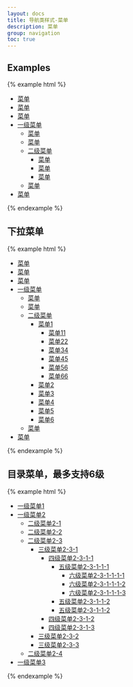 ```yaml
---
layout: docs
title: 导航类样式-菜单
description: 菜单
group: navigation
toc: true
---
```


## Examples

{% example html %}
<ul class="menu">
  <li><a href="#" class="menu-title menu-header">菜单</a></li>
  <li><a href="#" class="menu-title menu-header">菜单</a></li>
  <li><a href="#" class="menu-title menu-header">菜单</a></li>
  <li>
    <a href="#" class="menu-title menu-header active">一级菜单</a>
    <ul class="menu">
      <li><a href="#" class="menu-title">菜单</a></li>
      <li><a href="#" class="menu-title">菜单</a></li>
      <li>
        <a href="#" class="menu-title active">二级菜单</a>
        <ul class="menu">
          <li><a href="#" class="menu-title">菜单</a></li>
          <li><a href="#" class="menu-title active">菜单</a></li>
          <li><a href="#" class="menu-title">菜单</a></li>
        </ul>
      </li>
      <li><a href="#" class="menu-title">菜单</a></li>
    </ul>
  </li>
  <li><a href="#" class="menu-title menu-header">菜单</a></li>
</ul>
{% endexample %}

## 下拉菜单

{% example html %}
<ul class="menu menu-dropdown">
  <li><a href="#" class="menu-title menu-header">菜单</a></li>
  <li><a href="#" class="menu-title menu-header">菜单</a></li>
  <li><a href="#" class="menu-title menu-header">菜单</a></li>
  <li>
    <a href="#" class="menu-title menu-header active">一级菜单</a>
    <ul class="menu">
      <li><a href="#" class="menu-title">菜单</a></li>
      <li><a href="#" class="menu-title">菜单</a></li>
      <li class="menu-cascaded">
        <a href="#" class="menu-title active">二级菜单</a>
        <ul class="menu">
          <li class="menu-cascaded">
            <a href="#" class="menu-title">菜单1</a>
            <ul class="menu">
              <li>
                <a href="#" class="menu-title">菜单11</a>
              </li>
              <li>
                <a href="#" class="menu-title">菜单22</a>
              </li>
              <li><a href="#" class="menu-title active">菜单34</a></li>
              <li><a href="#" class="menu-title">菜单45</a></li>
              <li><a href="#" class="menu-title active">菜单56</a></li>
              <li><a href="#" class="menu-title">菜单66</a></li>
            </ul>
          </li>
          <li>
            <a href="#" class="menu-title">菜单2</a>
          </li>
          <li><a href="#" class="menu-title active">菜单3</a></li>
          <li><a href="#" class="menu-title">菜单4</a></li>
          <li><a href="#" class="menu-title active">菜单5</a></li>
          <li><a href="#" class="menu-title">菜单6</a></li>
        </ul>
      </li>
      <li><a href="#" class="menu-title">菜单</a></li>
    </ul>
  </li>
  <li><a href="#" class="menu-title menu-header">菜单</a></li>
</ul>
{% endexample %}

## 目录菜单，最多支持6级

{% example html %}
<ul class="menu menu-catalogue">
  <li class="menu-item"><a href="#" class="menu-title menu-header">一级菜单1</a></li>
  <li>
    <a href="#" class="menu-title menu-header active">一级菜单2</a>
    <ul class="menu menu-catalogue">
      <li><a href="#" class="menu-title">二级菜单2-1</a></li>
      <li><a href="#" class="menu-title">二级菜单2-2</a></li>
      <li>
        <a href="#" class="menu-title active">二级菜单2-3</a>
        <ul class="menu menu-catalogue">
          <li>
            <a href="#" class="menu-title">三级菜单2-3-1</a>
            <ul class="menu menu-catalogue">
              <li>
                <a href="#" class="menu-title">四级菜单2-3-1-1</a>
                <ul class="menu menu-catalogue">
                  <li>
                    <a href="#" class="menu-title">五级菜单2-3-1-1-1</a>
                    <ul class="menu menu-catalogue">
                      <li>
                        <a href="#" class="menu-title">六级菜单2-3-1-1-1-1</a>
                      </li>
                      <li><a href="#" class="menu-title active">六级菜单2-3-1-1-1-2</a></li>
                      <li><a href="#" class="menu-title">六级菜单2-3-1-1-1-3</a></li>
                    </ul>
                  </li>
                  <li><a href="#" class="menu-title active">五级菜单2-3-1-1-2</a></li>
                  <li><a href="#" class="menu-title">五级菜单2-3-1-1-2</a></li>
                </ul>
              </li>
              <li><a href="#" class="menu-title active">四级菜单2-3-1-2</a></li>
              <li><a href="#" class="menu-title">四级菜单2-3-1-3</a></li>
            </ul>
          </li>
          <li><a href="#" class="menu-title active">三级菜单2-3-2</a></li>
          <li><a href="#" class="menu-title">三级菜单2-3-3</a></li>
        </ul>
      </li>
      <li><a href="#" class="menu-title">二级菜单2-4</a></li>
    </ul>
  </li>
  <li><a href="#" class="menu-title menu-header">一级菜单3</a></li>
</ul>
{% endexample %}



